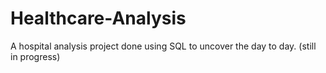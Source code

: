 # Healthcare-Analysis
A hospital analysis project done using SQL to uncover the day to day. (still in progress)

